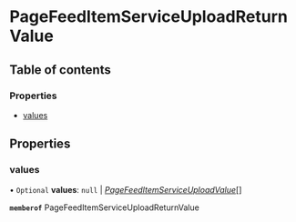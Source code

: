 # PageFeedItemServiceUploadReturnValue


## Table of contents

### Properties

- [values](pagefeeditemserviceuploadreturnvalue.md#values)

## Properties

### values

• `Optional` **values**: ``null`` \| [*PageFeedItemServiceUploadValue*](pagefeeditemserviceuploadvalue.md)[]

**`memberof`** PageFeedItemServiceUploadReturnValue
